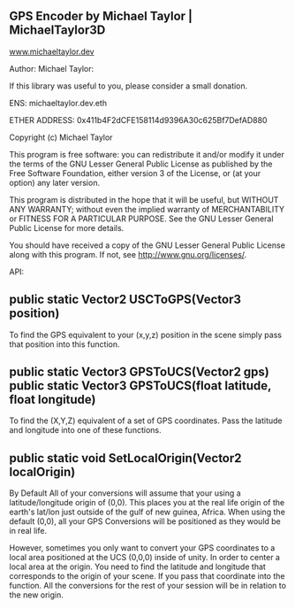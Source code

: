 GPS Encoder by Michael Taylor | MichaelTaylor3D
-----------------------------------------
www.michaeltaylor.dev

Author: Michael Taylor:

If this library was useful to you, please consider a small donation.

ENS: michaeltaylor.dev.eth

ETHER ADDRESS: 0x411b4F2dCFE158114d9396A30c625Bf7DefAD880

Copyright (c) Michael Taylor

This program is free software: you can redistribute it and/or modify it under the terms of the GNU Lesser General Public License as published by the Free Software Foundation, either version 3 of the License, or (at your option) any later version.

This program is distributed in the hope that it will be useful, but WITHOUT ANY WARRANTY; without even the implied warranty of MERCHANTABILITY or FITNESS FOR A PARTICULAR PURPOSE. See the GNU Lesser General Public License for more details.

You should have received a copy of the GNU Lesser General Public License along with this program. If not, see http://www.gnu.org/licenses/.

API:

public static Vector2 USCToGPS(Vector3 position)
-------------------------------------------------------
To find the GPS equivalent to your (x,y,z) position in the scene
simply pass that position into this function.


public static Vector3 GPSToUCS(Vector2 gps)
public static Vector3 GPSToUCS(float latitude, float longitude)
-------------------------------------------------------
To find the (X,Y,Z) equivalent of a set of GPS coordinates.
Pass the latitude and longitude into one of these functions.




public static void SetLocalOrigin(Vector2 localOrigin)
-------------------------------------------------------
By Default All of your conversions will assume that your using a 
latitude/longitude origin of (0,0). This places you at the real life origin
of the earth's lat/lon just outside of the gulf of new guinea, Africa. When using
the default (0,0), all your GPS Conversions will be positioned as they would be 
in real life.

However, sometimes you only want to convert your GPS coordinates to a local area
positioned at the UCS (0,0,0) inside of unity. In order to center a local area
at the origin. You need to find the latitude and longitude that corresponds to 
the origin of your scene. If you pass that coordinate into the function. All the 
conversions for the rest of your session will be in relation to the new origin.
